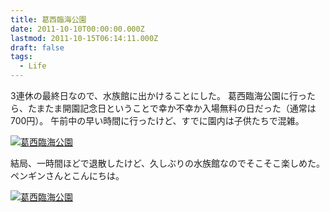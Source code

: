 ```yaml
---
title: 葛西臨海公園
date: 2011-10-10T00:00:00.000Z
lastmod: 2011-10-15T06:14:11.000Z
draft: false
tags:
  - Life
---
```


3連休の最終日なので、水族館に出かけることにした。 葛西臨海公園に行ったら、たまたま開園記念日ということで幸か不幸か入場無料の日だった（通常は700円）。 午前中の早い時間に行ったけど、すでに園内は子供たちで混雑。

[![葛西臨海公園](https://farm7.staticflickr.com/6224/6245208769_fc2d240d07.jpg "葛西臨海公園")](http://www.flickr.com/photos/machu/6245208769/)

結局、一時間ほどで退散したけど、久しぶりの水族館なのでそこそこ楽しめた。 ペンギンさんとこんにちは。

[![葛西臨海公園](https://farm7.staticflickr.com/6102/6245208587_ca61701882.jpg "葛西臨海公園")](http://www.flickr.com/photos/machu/6245208587/)
